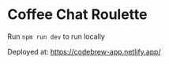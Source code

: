 # Coffee Chat Roulette

Run `npm run dev` to run locally

Deployed at: https://codebrew-app.netlify.app/